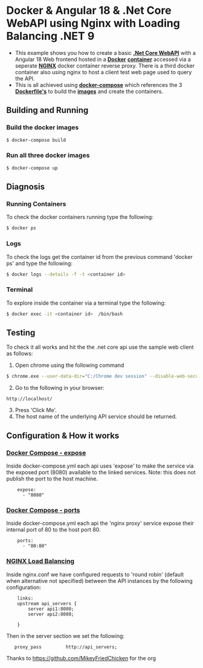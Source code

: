 
# Docker & Angular 18 & .Net Core WebAPI using Nginx with Loading Balancing .NET 9 
- This example shows you how to create a basic **[.Net Core WebAPI](https://docs.microsoft.com/en-us/aspnet/core/tutorials/first-web-api?view=aspnetcore-2.1)** with a Angular 18 Web frontend hosted in a **[Docker](https://www.docker.com/)** **[container](https://www.docker.com/what-container)** accessed via a seperate **[NGINX](https://www.nginx.com/)** docker container reverse proxy.  There is a third docker container also using nginx to host a client test web page used to query the API.
- This is all achieved using **[docker-compose](https://docs.docker.com/compose/)** which references the 3 **[Dockerfile's](https://docs.docker.com/engine/reference/builder/)** to build the **[images](https://docs.docker.com/v17.09/engine/userguide/storagedriver/imagesandcontainers/)** and create the containers.

## Building and Running
### Build the docker images
```sh
$ docker-compose build
```

### Run all three docker images
```sh
$ docker-compose up
```
## Diagnosis
### Running Containers
To check the docker containers running type the following:
```sh
$ docker ps
```

### Logs
To check the logs get the container id from the previous command 'docker ps' and type the following:
```sh
$ docker logs --details -f -t <container id>
```

### Terminal
To explore inside the container via a terminal type the following:
```sh
$ docker exec -it <container id>  /bin/bash
```

## Testing
To check it all works and hit the the .net core api use the sample web client as follows:
1. Open chrome using the following command
```sh
$ chrome.exe --user-data-dir="C:/Chrome dev session" --disable-web-security
```
2. Go to the following in your browser:
``` 
http://localhost/ 
```
3. Press 'Click Me'.  
4. The host name of the underlying API service should be returned.

## Configuration & How it works


### [Docker Compose - expose](https://docs.docker.com/compose/compose-file/#expose)
Inside docker-compose.yml each api uses 'expose' to make the service via the exposed port (8080) available to the linked services.  Note: this does not publish the port to the host machine.
```
    expose:
      - "8080"
```

### [Docker Compose - ports](https://docs.docker.com/compose/compose-file/#ports)
Inside docker-compose.yml each api the 'nginx proxy' service expose their internal port of 80 to the host port 80. 
```
    ports:
      - "80:80"
```

### [NGINX Load Balancing](http://nginx.org/en/docs/http/load_balancing.html)
Inside nginx.conf we have configured requests to 'round robin' (default when alternative not specified) between the API instances by the following configuration:
```
    links:
    upstream api_servers {
		server api1:8080;
		server api2:8080;

    }
```
Then in the server section we set the following:
```
   proxy_pass         http://api_servers;
```

Thanks to https://github.com/MikeyFriedChicken for the org

